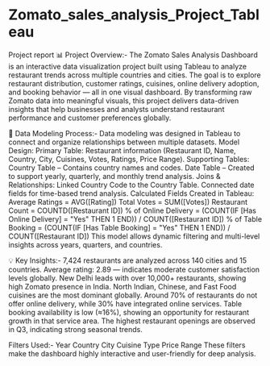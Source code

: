 # Zomato_sales_analysis_Project_Tableau
Project report 
📊 Project Overview:-
The Zomato Sales Analysis Dashboard is an interactive data visualization project built using Tableau to analyze restaurant trends across multiple countries and cities.
The goal is to explore restaurant distribution, customer ratings, cuisines, online delivery adoption, and booking behavior — all in one visual dashboard.
By transforming raw Zomato data into meaningful visuals, this project delivers data-driven insights that help businesses and analysts understand restaurant performance and customer preferences globally.

🧩 Data Modeling Process:-
Data modeling was designed in Tableau to connect and organize relationships between multiple datasets.
Model Design:
Primary Table: Restaurant information (Restaurant ID, Name, Country, City, Cuisines, Votes, Ratings, Price Range).
Supporting Tables:
Country Table – Contains country names and codes.
Date Table – Created to support yearly, quarterly, and monthly trend analysis.
Joins & Relationships:
Linked Country Code to the Country Table.
Connected date fields for time-based trend analysis.
Calculated Fields Created in Tableau:
Average Ratings = AVG([Rating])
Total Votes = SUM([Votes])
Restaurant Count = COUNTD([Restaurant ID])
% of Online Delivery = (COUNT(IF [Has Online Delivery] = "Yes" THEN 1 END)) / COUNT([Restaurant ID])
% of Table Booking = (COUNT(IF [Has Table Booking] = "Yes" THEN 1 END)) / COUNT([Restaurant ID])
This model allows dynamic filtering and multi-level insights across years, quarters, and countries.

💡 Key Insights:-
7,424 restaurants are analyzed across 140 cities and 15 countries.
Average rating: 2.89 — indicates moderate customer satisfaction levels globally.
New Delhi leads with over 10,000+ restaurants, showing high Zomato presence in India.
North Indian, Chinese, and Fast Food cuisines are the most dominant globally.
Around 70% of restaurants do not offer online delivery, while 30% have integrated online services.
Table booking availability is low (≈16%), showing an opportunity for restaurant growth in that service area.
The highest restaurant openings are observed in Q3, indicating strong seasonal trends.

Filters Used:-
Year
Country
City
Cuisine Type
Price Range
These filters make the dashboard highly interactive and user-friendly for deep analysis.

